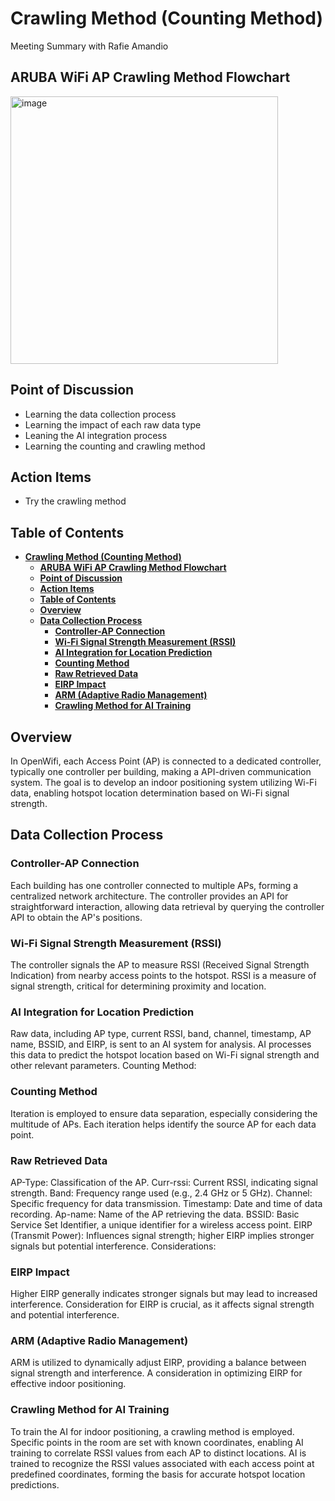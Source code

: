 # **Crawling Method (Counting Method)**
Meeting Summary with Rafie Amandio

## **ARUBA WiFi AP Crawling Method Flowchart**
   <img width="428" alt="image" src="https://github.com/bmw-ece-ntust/internship/blob/2024-TEEP-11-Lauren/images/FlowchartCrawler.png">


## **Point of Discussion**
- Learning the data collection process
- Learning the impact of each raw data type
- Leaning the AI integration process
- Learning the counting and crawling method

## **Action Items**
- Try the crawling method

## **Table of Contents**
- [**Crawling Method (Counting Method)**](#crawling-method-counting-method)
  - [**ARUBA WiFi AP Crawling Method Flowchart**](#aruba-wifi-ap-crawling-method-flowchart)
  - [**Point of Discussion**](#point-of-discussion)
  - [**Action Items**](#action-items)
  - [**Table of Contents**](#table-of-contents)
  - [**Overview**](#overview)
  - [**Data Collection Process**](#data-collection-process)
    - [**Controller-AP Connection**](#controller-ap-connection)
    - [**Wi-Fi Signal Strength Measurement (RSSI)**](#wi-fi-signal-strength-measurement-rssi)
    - [**AI Integration for Location Prediction**](#ai-integration-for-location-prediction)
    - [**Counting Method**](#counting-method)
    - [**Raw Retrieved Data**](#raw-retrieved-data)
    - [**EIRP Impact**](#eirp-impact)
    - [**ARM (Adaptive Radio Management)**](#arm-adaptive-radio-management)
    - [**Crawling Method for AI Training**](#crawling-method-for-ai-training)


## **Overview**
In OpenWifi, each Access Point (AP) is connected to a dedicated controller, typically one controller per building, making a API-driven communication system. The goal is to develop an indoor positioning system utilizing Wi-Fi data, enabling hotspot location determination based on Wi-Fi signal strength.

## **Data Collection Process**

### **Controller-AP Connection**

Each building has one controller connected to multiple APs, forming a centralized network architecture.
The controller provides an API for straightforward interaction, allowing data retrieval by querying the controller API to obtain the AP's positions.


### **Wi-Fi Signal Strength Measurement (RSSI)**
The controller signals the AP to measure RSSI (Received Signal Strength Indication) from nearby access points to the hotspot.
RSSI is a measure of signal strength, critical for determining proximity and location.

### **AI Integration for Location Prediction**

Raw data, including AP type, current RSSI, band, channel, timestamp, AP name, BSSID, and EIRP, is sent to an AI system for analysis.
AI processes this data to predict the hotspot location based on Wi-Fi signal strength and other relevant parameters.
Counting Method:

### **Counting Method**
Iteration is employed to ensure data separation, especially considering the multitude of APs. Each iteration helps identify the source AP for each data point.


### **Raw Retrieved Data**
AP-Type: Classification of the AP.
Curr-rssi: Current RSSI, indicating signal strength.
Band: Frequency range used (e.g., 2.4 GHz or 5 GHz).
Channel: Specific frequency for data transmission.
Timestamp: Date and time of data recording.
Ap-name: Name of the AP retrieving the data.
BSSID: Basic Service Set Identifier, a unique identifier for a wireless access point.
EIRP (Transmit Power): Influences signal strength; higher EIRP implies stronger signals but potential interference.
Considerations:

### **EIRP Impact**

Higher EIRP generally indicates stronger signals but may lead to increased interference.
Consideration for EIRP is crucial, as it affects signal strength and potential interference.

### **ARM (Adaptive Radio Management)**

ARM is utilized to dynamically adjust EIRP, providing a balance between signal strength and interference.
A consideration in optimizing EIRP for effective indoor positioning.

### **Crawling Method for AI Training**
To train the AI for indoor positioning, a crawling method is employed.
Specific points in the room are set with known coordinates, enabling AI training to correlate RSSI values from each AP to distinct locations.
AI is trained to recognize the RSSI values associated with each access point at predefined coordinates, forming the basis for accurate hotspot location predictions.